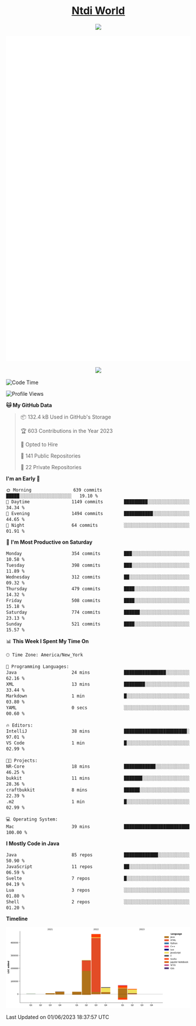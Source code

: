 <h1 align="center"><a href="https://www.ntdi.world">Ntdi World</a></h1>
<p align="center">
  <a href="https://github.com/n-tdi"><img src="https://readme-typing-svg.herokuapp.com?lines=FullStack+Developer;Web+Developer;Open-Source+Enthusiast;Java+Developer;Spigot-API%20Developer;&center=true&width=500&height=50"></a>
</p>

<div align="center">
  <img src="/github-metrics.svg"></img>
  
  <img src="https://komarev.com/ghpvc/?username=n-tdi&color=green"></img>
</div>

<!-- May use later.. idk -->
<!-- <a href="http://www.github.com/n-tdi"><img src="https://github-readme-stats.vercel.app/api?username=n-tdi&show_icons=true&hide=&count_private=true&title_color=0891b2&text_color=ffffff&icon_color=0891b2&bg_color=1c1917&hide_border=true&show_icons=true" alt="n-tdi's GitHub stats" /></a> -->

<!--START_SECTION:waka-->
![Code Time](http://img.shields.io/badge/Code%20Time-248%20hrs%2024%20mins-blue)

![Profile Views](http://img.shields.io/badge/Profile%20Views-4-blue)

**🐱 My GitHub Data** 

> 📦 132.4 kB Used in GitHub's Storage 
 > 
> 🏆 603 Contributions in the Year 2023
 > 
> 💼 Opted to Hire
 > 
> 📜 141 Public Repositories 
 > 
> 🔑 22 Private Repositories 
 > 
**I'm an Early 🐤** 

```text
🌞 Morning                639 commits         █████░░░░░░░░░░░░░░░░░░░░   19.10 % 
🌆 Daytime                1149 commits        █████████░░░░░░░░░░░░░░░░   34.34 % 
🌃 Evening                1494 commits        ███████████░░░░░░░░░░░░░░   44.65 % 
🌙 Night                  64 commits          ░░░░░░░░░░░░░░░░░░░░░░░░░   01.91 % 
```
📅 **I'm Most Productive on Saturday** 

```text
Monday                   354 commits         ███░░░░░░░░░░░░░░░░░░░░░░   10.58 % 
Tuesday                  398 commits         ███░░░░░░░░░░░░░░░░░░░░░░   11.89 % 
Wednesday                312 commits         ██░░░░░░░░░░░░░░░░░░░░░░░   09.32 % 
Thursday                 479 commits         ████░░░░░░░░░░░░░░░░░░░░░   14.32 % 
Friday                   508 commits         ████░░░░░░░░░░░░░░░░░░░░░   15.18 % 
Saturday                 774 commits         ██████░░░░░░░░░░░░░░░░░░░   23.13 % 
Sunday                   521 commits         ████░░░░░░░░░░░░░░░░░░░░░   15.57 % 
```


📊 **This Week I Spent My Time On** 

```text
🕑︎ Time Zone: America/New_York

💬 Programming Languages: 
Java                     24 mins             ████████████████░░░░░░░░░   62.16 % 
XML                      13 mins             ████████░░░░░░░░░░░░░░░░░   33.44 % 
Markdown                 1 min               █░░░░░░░░░░░░░░░░░░░░░░░░   03.80 % 
YAML                     0 secs              ░░░░░░░░░░░░░░░░░░░░░░░░░   00.60 % 

🔥 Editors: 
IntelliJ                 38 mins             ████████████████████████░   97.01 % 
VS Code                  1 min               █░░░░░░░░░░░░░░░░░░░░░░░░   02.99 % 

🐱‍💻 Projects: 
NR-Core                  18 mins             ████████████░░░░░░░░░░░░░   46.25 % 
bukkit                   11 mins             ███████░░░░░░░░░░░░░░░░░░   28.36 % 
craftbukkit              8 mins              ██████░░░░░░░░░░░░░░░░░░░   22.39 % 
.m2                      1 min               █░░░░░░░░░░░░░░░░░░░░░░░░   02.99 % 

💻 Operating System: 
Mac                      39 mins             █████████████████████████   100.00 % 
```

**I Mostly Code in Java** 

```text
Java                     85 repos            █████████████░░░░░░░░░░░░   50.90 % 
JavaScript               11 repos            ██░░░░░░░░░░░░░░░░░░░░░░░   06.59 % 
Svelte                   7 repos             █░░░░░░░░░░░░░░░░░░░░░░░░   04.19 % 
Lua                      3 repos             ░░░░░░░░░░░░░░░░░░░░░░░░░   01.80 % 
Shell                    2 repos             ░░░░░░░░░░░░░░░░░░░░░░░░░   01.20 % 
```



**Timeline**

![Lines of Code chart](https://raw.githubusercontent.com/n-tdi/n-tdi/main/assets/bar_graph.png)


 Last Updated on 01/06/2023 18:37:57 UTC
<!--END_SECTION:waka-->
